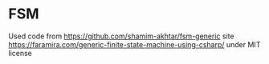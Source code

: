 # FSM

Used code from https://github.com/shamim-akhtar/fsm-generic
site https://faramira.com/generic-finite-state-machine-using-csharp/
under MIT license
